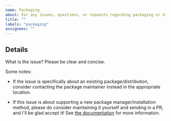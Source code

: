 ```yaml
---
name: Packaging
about: For any issues, questions, or requests regarding packaging or distribution.
title: ""
labels: "packaging"
assignees: ""
---
```


## Details

What is the issue? Please be clear and concise.

Some notes:

- If the issue is specifically about an existing package/distribution, consider contacting the package maintainer
  instead in the appropriate location.

- If this issue is about supporting a new package manager/installation method,
  please do consider maintaining it yourself and sending in a PR, and I'll be glad accept it!
  See [the documentation](https://bottom.pages.dev/nightly/contribution/packaging-and-distribution/) for more information.
